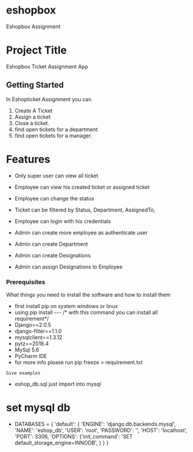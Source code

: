 # eshopbox
Eshopbox Assignment



# Project Title

Eshopbox Ticket Assignment App

## Getting Started

In Eshopticket Assignment you can

1. Create A Ticket
2. Assign a ticket
3. Close a ticket.
4. find open tickets for a department
5. find open tickets for a manager.

# Features
* Only super user can view all ticket
* Employee can view his created ticket or assigned ticket
* Employee can change the status
* Ticket can be filtered by Status, Department, AssignedTo,
* Employee can login with his credentials

* Admin can create more employee as authenticate user
* Admin can create Department
* Admin can create Designations
* Admin can assign Designations to Employee


### Prerequisites

What things you need to install the software and how to install them
 * first install pip on system windows or linux
 * using pip install ---   /* with this command you can install all requirement*/
* Django==2.0.5
* django-filter==1.1.0
* mysqlclient==1.3.12
* pytz==2018.4
* MySql 5.6
* PyCharm IDE
* for more info please run pip freeze > requirement.txt

```
Give examples
```
* eshop_db.sql just import into mysql

# set mysql db

* DATABASES = {
    'default': {
        'ENGINE': 'django.db.backends.mysql',
        'NAME': 'eshop_db',
        'USER': 'root',
        'PASSWORD': '',
        'HOST': 'localhost',
        'PORT': 3306,
        'OPTIONS': {'init_command': 'SET default_storage_engine=INNODB', }
    }
}
